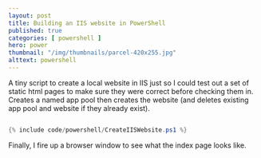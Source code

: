 ```yaml
---
layout: post
title: Building an IIS website in PowerShell
published: true
categories: [ powershell ]
hero: power
thumbnail: "/img/thumbnails/parcel-420x255.jpg"
alttext: powershell
---
```


A tiny script to create a local website in IIS just so I could test out a set of static 
html pages to make sure they were correct before checking them in. Creates a named app pool
then creates the website (and deletes existing app pool and website if they already exist).

```powershell

{% include code/powershell/CreateIISWebsite.ps1 %}

```

Finally, I fire up a browser window to see what the index page looks like.
